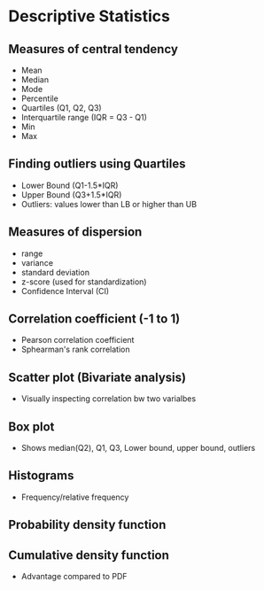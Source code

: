 # Descriptive Statistics
## Measures of central tendency
 - Mean
 - Median
 - Mode
 - Percentile
 - Quartiles (Q1, Q2, Q3)
 - Interquartile range (IQR = Q3 - Q1)
 - Min
 - Max

## Finding outliers using Quartiles
 - Lower Bound (Q1-1.5*IQR)
 - Upper Bound (Q3+1.5*IQR)
 - Outliers: values lower than LB or higher than UB

## Measures of dispersion
 - range
 - variance
 - standard deviation
 - z-score (used for standardization)
 - Confidence Interval (CI)

## Correlation coefficient (-1 to 1)
 - Pearson correlation coefficient
 - Sphearman's rank correlation

## Scatter plot (Bivariate analysis)
 - Visually inspecting correlation bw two varialbes

## Box plot
 - Shows median(Q2), Q1, Q3, Lower bound, upper bound, outliers

## Histograms
 - Frequency/relative frequency

## Probability density function
## Cumulative density function
 - Advantage compared to PDF
